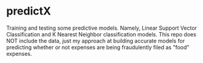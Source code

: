 # predictX
Training and testing some predictive models. Namely, Linear Support Vector Classification and K Nearest Neighbor classification models. This repo does NOT include the data, just my approach at building accurate models for predicting whether or not expenses are being fraudulently filed as "food" expenses. 
